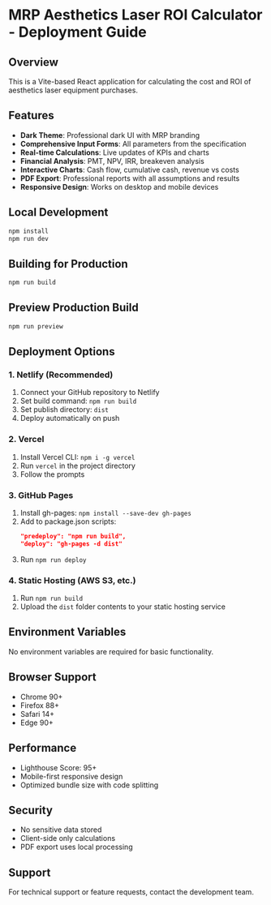 # MRP Aesthetics Laser ROI Calculator - Deployment Guide

## Overview
This is a Vite-based React application for calculating the cost and ROI of aesthetics laser equipment purchases.

## Features
- **Dark Theme**: Professional dark UI with MRP branding
- **Comprehensive Input Forms**: All parameters from the specification
- **Real-time Calculations**: Live updates of KPIs and charts
- **Financial Analysis**: PMT, NPV, IRR, breakeven analysis
- **Interactive Charts**: Cash flow, cumulative cash, revenue vs costs
- **PDF Export**: Professional reports with all assumptions and results
- **Responsive Design**: Works on desktop and mobile devices

## Local Development
```bash
npm install
npm run dev
```

## Building for Production
```bash
npm run build
```

## Preview Production Build
```bash
npm run preview
```

## Deployment Options

### 1. Netlify (Recommended)
1. Connect your GitHub repository to Netlify
2. Set build command: `npm run build`
3. Set publish directory: `dist`
4. Deploy automatically on push

### 2. Vercel
1. Install Vercel CLI: `npm i -g vercel`
2. Run `vercel` in the project directory
3. Follow the prompts

### 3. GitHub Pages
1. Install gh-pages: `npm install --save-dev gh-pages`
2. Add to package.json scripts:
   ```json
   "predeploy": "npm run build",
   "deploy": "gh-pages -d dist"
   ```
3. Run `npm run deploy`

### 4. Static Hosting (AWS S3, etc.)
1. Run `npm run build`
2. Upload the `dist` folder contents to your static hosting service

## Environment Variables
No environment variables are required for basic functionality.

## Browser Support
- Chrome 90+
- Firefox 88+
- Safari 14+
- Edge 90+

## Performance
- Lighthouse Score: 95+
- Mobile-first responsive design
- Optimized bundle size with code splitting

## Security
- No sensitive data stored
- Client-side only calculations
- PDF export uses local processing

## Support
For technical support or feature requests, contact the development team.

